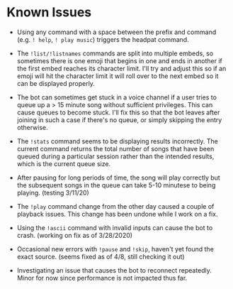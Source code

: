 # Known Issues

- Using any command with a space between the prefix and command (e.g. `! help`, `! play music`) triggers the headpat command.

- The `!list/!listnames` commands are split into multiple embeds, so sometimes there is one emoji that begins in one and ends in another if the first embed reaches its character limit. I'll try and adjust this so if an emoji will hit the character limit it will roll over to the next embed so it can be displayed properly.

- The bot can sometimes get stuck in a voice channel if a user tries to queue up a > 15 minute song without sufficient privileges. This can cause queues to become stuck. I'll fix this so that the bot leaves after joining in such a case if there's no queue, or simply skipping the entry otherwise.

- The `!stats` command seems to be displaying results incorrectly. The current command returns the total number of songs that have been queued during a particular session rather than the intended results, which is the current queue size.

- After pausing for long periods of time, the song will play correctly but the subsequent songs in the queue can take 5-10 minutese to being playing. (testing 3/11/20)

- The `!play` command change from the other day caused a couple of playback issues. This change has been undone while I work on a fix.

- Using the `!ascii` command with invalid inputs can cause the bot to crash. (working on fix as of 3/28/2020)

- Occasional new errors with `!pause` and `!skip`, haven't yet found the exact source. (seems fixed as of 4/8, still checking it out)

- Investigating an issue that causes the bot to reconnect repeatedly. Minor for now since performance is not impacted thus far.